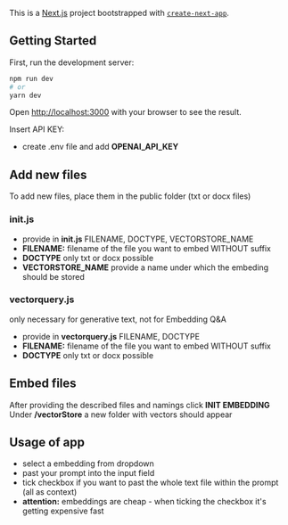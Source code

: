 This is a [Next.js](https://nextjs.org/) project bootstrapped with [`create-next-app`](https://github.com/vercel/next.js/tree/canary/packages/create-next-app).

## Getting Started

First, run the development server:

```bash
npm run dev
# or
yarn dev
```

Open [http://localhost:3000](http://localhost:3000) with your browser to see the result.

Insert API KEY:

- create .env file and add **OPENAI_API_KEY**

## Add new files

To add new files, place them in the public folder (txt or docx files)

### init.js

- provide in **init.js** FILENAME, DOCTYPE, VECTORSTORE_NAME
- **FILENAME:** filename of the file you want to embed WITHOUT suffix
- **DOCTYPE** only txt or docx possible
- **VECTORSTORE_NAME** provide a name under which the embeding should be stored

### vectorquery.js

only necessary for generative text, not for Embedding Q&A

- provide in **vectorquery.js** FILENAME, DOCTYPE
- **FILENAME:** filename of the file you want to embed WITHOUT suffix
- **DOCTYPE** only txt or docx possible

## Embed files

After providing the described files and namings click **INIT EMBEDDING**
Under **/vectorStore** a new folder with vectors should appear

## Usage of app

- select a embedding from dropdown
- past your prompt into the input field
- tick checkbox if you want to past the whole text file within the prompt (all as context)
- **attention:** embeddings are cheap - when ticking the checkbox it's getting expensive fast
